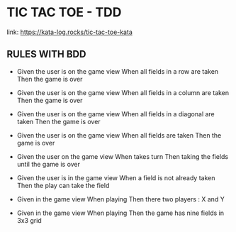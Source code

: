# TIC TAC TOE - TDD
link: https://kata-log.rocks/tic-tac-toe-kata

## RULES WITH BDD

- Given the user is on the game view
  When all fields in a row are taken
  Then the game is over

- Given the user is on the game view
  When all fields in a column are taken
  Then the game is over

- Given the user is on the game view
  When all fields in a diagonal are taken
  Then the game is over

- Given the user is on the game view
  When all fields are taken
  Then the game is over

- Given the user on the game view
  When takes turn
  Then taking the fields until the game is over

- Given the user is in the game view
  When a field is not already taken
  Then the play can take the field

- Given in the game view
  When playing
  Then there two players : X and Y

- Given in the game view
  When playing
  Then the game has nine fields in 3x3 grid



